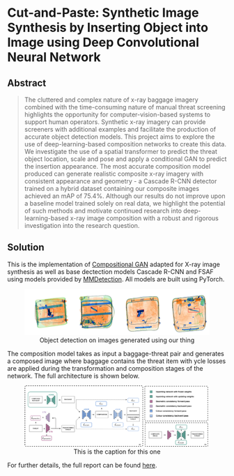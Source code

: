 # Cut-and-Paste: Synthetic Image Synthesis by Inserting Object into Image using Deep Convolutional Neural Network

## Abstract
> The cluttered and complex nature of x-ray baggage imagery combined with the time-consuming nature of manual threat
screening highlights the opportunity for computer-vision-based systems to support human operators. Synthetic x-ray imagery can provide screeners with additional examples and facilitate the production of accurate object detection models. This project aims to explore the use of deep-learning-based composition networks to create this data. We investigate the use of a spatial transformer to predict the
threat object location, scale and pose and apply a conditional GAN to predict the insertion appearance. The most accurate composition
model produced can generate realistic composite x-ray imagery with consistent appearance and geometry - a Cascade R-CNN
detector trained on a hybrid dataset containing our composite images achieved an mAP of 75.4%. Although our results do not improve
upon a baseline model trained solely on real data, we highlight the potential of such methods and motivate continued research into
deep-learning-based x-ray image composition with a robust and rigorous investigation into the research question.

## Solution
This is the implementation of [Compositional GAN](https://github.com/azadis/CompositionalGAN) adapted for X-ray image synthesis as well as base dectection models Cascade R-CNN and FSAF using models provided by [MMDetection](https://github.com/open-mmlab/mmdetection). All models are built using PyTorch.
<figure align="center">
    <img width="500px" src="./resources/object_detection.png">
    <figcaption>Object detection on images generated using our thing</figcaption>
</figure>

The composition model takes as input a baggage-threat pair and generates a composed image where baggage contains the threat item with ycle losses are applied during the transformation and composition stages of the network. The full architecture is shown below.
<figure width="100%" align="center">
    <img src="./resources/composition_architecture.png">
    <figurecaption>This is the caption for this one</figurecaption>
</figure>

For further details, the full report can be found [here](./resources/report.pdf).
